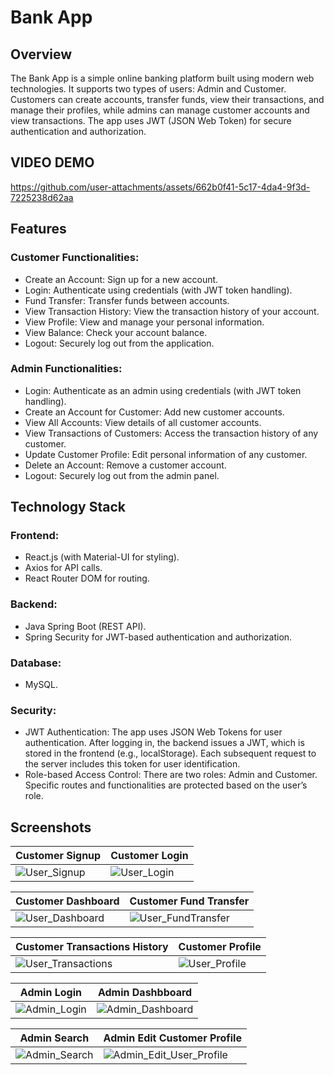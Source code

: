 # Bank App
## Overview
The Bank App is a simple online banking platform built using modern web technologies. It supports two types of users: Admin and Customer. Customers can create accounts, transfer funds, view their transactions, and manage their profiles, while admins can manage customer accounts and view transactions. The app uses JWT (JSON Web Token) for secure authentication and authorization.

## VIDEO DEMO

https://github.com/user-attachments/assets/662b0f41-5c17-4da4-9f3d-7225238d62aa


## Features
### Customer Functionalities:
* Create an Account: Sign up for a new account. <br/>
* Login: Authenticate using credentials (with JWT token handling). <br/>
* Fund Transfer: Transfer funds between accounts. <br/>
* View Transaction History: View the transaction history of your account. <br/>
* View Profile: View and manage your personal information. <br/>
* View Balance: Check your account balance. <br/>
* Logout: Securely log out from the application. <br/>
### Admin Functionalities:
* Login: Authenticate as an admin using credentials (with JWT token handling). <br/>
* Create an Account for Customer: Add new customer accounts. <br/>
* View All Accounts: View details of all customer accounts. <br/>
* View Transactions of Customers: Access the transaction history of any customer. <br/>
* Update Customer Profile: Edit personal information of any customer. <br/>
* Delete an Account: Remove a customer account. <br/>
* Logout: Securely log out from the admin panel. <br/>
## Technology Stack
### Frontend:

* React.js (with Material-UI for styling). <br/>
* Axios for API calls. <br/>
* React Router DOM for routing. <br/>
### Backend:

* Java Spring Boot (REST API). <br/>
* Spring Security for JWT-based authentication and authorization. <br/>
### Database:

* MySQL.
### Security:


* JWT Authentication: The app uses JSON Web Tokens for user authentication. After logging in, the backend issues a JWT, which is stored in the frontend (e.g., localStorage). Each subsequent request to the server includes this token for user identification. <br/>
* Role-based Access Control: There are two roles: Admin and Customer. Specific routes and functionalities are protected based on the user’s role. <br/>

## Screenshots

|  Customer Signup                              |  Customer Login                               |
|-----------------------------------------|-----------------------------------------|
| ![User_Signup](https://github.com/user-attachments/assets/5e4c2dd0-1cbc-464a-92dc-ec7fe0e9216f) | ![User_Login](https://github.com/user-attachments/assets/b929779f-993d-402f-87bd-855a0652aa65) |

|  Customer Dashboard                              |  Customer Fund Transfer                               |
|-----------------------------------------|-----------------------------------------|
| ![User_Dashboard](https://github.com/user-attachments/assets/60fc8b83-47e6-4fad-9d86-241fd1e7535d) | ![User_FundTransfer](https://github.com/user-attachments/assets/5b05ee17-a1fe-456b-84de-ddbb714dfa3e) |

|  Customer Transactions History                              |  Customer Profile                               |
|-----------------------------------------|-----------------------------------------|
| ![User_Transactions](https://github.com/user-attachments/assets/31d4bf5b-81a5-4761-8925-073f5c2e1a7e) | ![User_Profile](https://github.com/user-attachments/assets/59a7d03a-9651-4965-bf83-82d610d0fec4) |

|  Admin Login                              |  Admin Dashbboard                               |
|-----------------------------------------|-----------------------------------------|
| ![Admin_Login](https://github.com/user-attachments/assets/36a36913-4d36-490f-8ac5-a832efcdbc1b) | ![Admin_Dashboard](https://github.com/user-attachments/assets/59389e47-4165-48c7-a0bc-1b7aaaad65f8) |

|  Admin Search                              |  Admin Edit Customer Profile                               |
|-----------------------------------------|-----------------------------------------|
| ![Admin_Search](https://github.com/user-attachments/assets/b5a64c59-7c1b-45f3-b974-8aa7b0384139) | ![Admin_Edit_User_Profile](https://github.com/user-attachments/assets/495999d2-6742-44b0-bf58-69e3e210bb04) |
